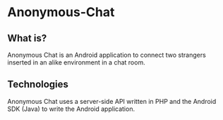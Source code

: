 Anonymous-Chat
==============

<h2>What is?</h2>
Anonymous Chat is an Android application to connect two strangers inserted in an alike environment in a chat room.

<h2>Technologies</h2>
Anonymous Chat uses a server-side API written in PHP and the Android SDK (Java) to write the Android application.

